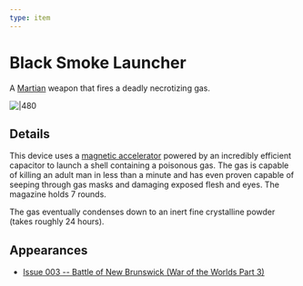 ```yaml
---
type: item
---
```

# Black Smoke Launcher

A [Martian](npcs/foes/martians/Martian.md) weapon that fires a deadly necrotizing gas.

![|480](https://ichef.bbci.co.uk/images/ic/976x549_b/p04vgghb.jpg)

## Details
This device uses a [magnetic accelerator](https://en.wikipedia.org/wiki/Railgun) powered by an incredibly efficient capacitor to launch a shell containing a poisonous gas.  The gas is capable of killing an adult man in less than a minute and has even proven capable of seeping through gas masks and damaging exposed flesh and eyes.
The magazine holds 7 rounds.

The gas eventually condenses down to an inert fine crystalline powder (takes roughly 24 hours).

## Appearances
- [Issue 003 -- Battle of New Brunswick (War of the Worlds Part 3)](sessions/Issue-003.md)

<!--
Secrets
-->